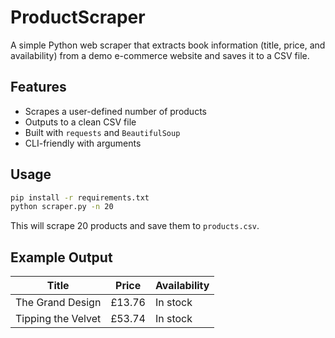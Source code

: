 # ProductScraper

A simple Python web scraper that extracts book information (title, price, and availability) from a demo e-commerce website and saves it to a CSV file.

## Features

- Scrapes a user-defined number of products
- Outputs to a clean CSV file
- Built with `requests` and `BeautifulSoup`
- CLI-friendly with arguments

## Usage

```bash
pip install -r requirements.txt
python scraper.py -n 20
```

This will scrape 20 products and save them to `products.csv`.

## Example Output

| Title                         | Price  | Availability |
|------------------------------|--------|---------------|
| The Grand Design             | £13.76 | In stock      |
| Tipping the Velvet           | £53.74 | In stock      |
